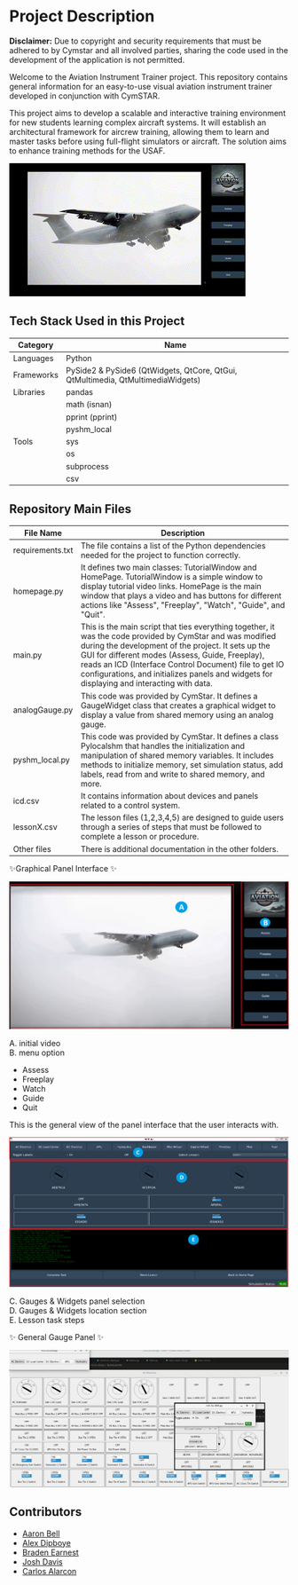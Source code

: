 # Project Description

<b> Disclaimer:</b> Due to copyright and security requirements that must be adhered to by Cymstar and all involved parties, sharing the code used in the development of the application is not permitted.

Welcome to the Aviation Instrument Trainer project. This repository contains general information for an easy-to-use visual aviation instrument trainer developed in conjunction with CymSTAR.

This project aims to develop a scalable and interactive training environment for new students learning complex aircraft systems. It will establish an architectural framework for aircrew training, allowing them to learn and master tasks before using full-flight simulators or aircraft.
The solution aims to enhance training methods for the USAF.

[![Watch the video](images/intro_thumbnail.gif)](images/demo_trainer.mp4)

## Tech Stack Used in this Project

| Category   | Name                                                                            |
| ---------- | ------------------------------------------------------------------------------- |
| Languages  | Python                                                                          |
| Frameworks | PySide2 & PySide6 (QtWidgets, QtCore, QtGui, QtMultimedia, QtMultimediaWidgets) |
| Libraries  | pandas                                                                          |
|            | math (isnan)                                                                    |
|            | pprint (pprint)                                                                 |
|            | pyshm_local                                                                     |
| Tools      | sys                                                                             |
|            | os                                                                              |
|            | subprocess                                                                      |
|            | csv                                                                             |

## Repository Main Files

| File Name        | Description                                                                                                                                                                                                                                                                                                                                                                |
| ---------------- | -------------------------------------------------------------------------------------------------------------------------------------------------------------------------------------------------------------------------------------------------------------------------------------------------------------------------------------------------------------------------- |
| requirements.txt | The file contains a list of the Python dependencies needed for the project to function correctly.                                                                                                                                                                                                                                                                          |
| homepage.py      | It defines two main classes: TutorialWindow and HomePage. TutorialWindow is a simple window to display tutorial video links. HomePage is the main window that plays a video and has buttons for different actions like "Assess", "Freeplay", "Watch", "Guide", and "Quit".                                                                                                 |
| main.py          | This is the main script that ties everything together, it was the code provided by CymStar and was modified during the development of the project. It sets up the GUI for different modes (Assess, Guide, Freeplay), reads an ICD (Interface Control Document) file to get IO configurations, and initializes panels and widgets for displaying and interacting with data. |
| analogGauge.py   | This code was provided by CymStar. It defines a GaugeWidget class that creates a graphical widget to display a value from shared memory using an analog gauge.                                                                                                                                                                                                             |
| pyshm_local.py   | This code was provided by CymStar. It defines a class Pylocalshm that handles the initialization and manipulation of shared memory variables. It includes methods to initialize memory, set simulation status, add labels, read from and write to shared memory, and more.                                                                                                 |
| icd.csv          | It contains information about devices and panels related to a control system.                                                                                                                                                                                                                                                                                              |
| lessonX.csv      | The lesson files (1,2,3,4,5) are designed to guide users through a series of steps that must be followed to complete a lesson or procedure.                                                                                                                                                                                                                                |
| Other files      | There is additional documentation in the other folders.                                                                                                                                                                                                                                                                                                                    |

✨Graphical Panel Interface ✨

![homepage app](images/homepage_GUI.png)

A. initial video <br>
B. menu option

- Assess
- Freeplay
- Watch
- Guide
- Quit

This is the general view of the panel interface that the user interacts with.

![GUI Panel app](images/panel_GUI.png)

C. Gauges & Widgets panel selection <br>
D. Gauges & Widgets location section <br>
E. Lesson task steps

✨ General Gauge Panel ✨

![dashboard](images/dashboard.png)

## Contributors

- [Aaron Bell](https://github.com/Caaronbll)
- [Alex Dipboye](https://github.com/Tribeoftech)
- [Braden Earnest](https://github.com/BradenE19)
- [Josh Davis](https://github.com/JD037)
- [Carlos Alarcon](https://github.com/carlalap)
